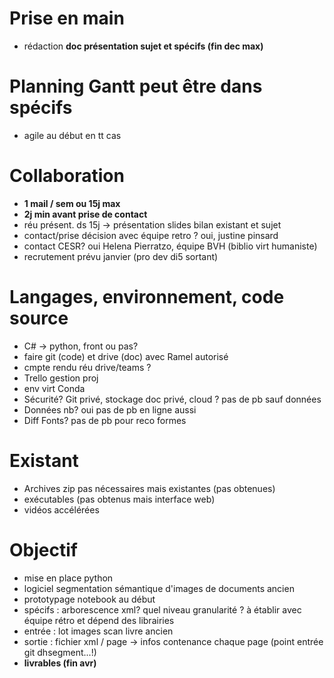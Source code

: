 # Prise en main
- rédaction **doc présentation sujet et spécifs (fin dec max)**

# Planning Gantt peut être dans spécifs
- agile au début en tt cas

# Collaboration
- **1 mail / sem ou 15j max**
- **2j min avant prise de contact**
- réu présent. ds 15j -> présentation slides bilan existant et sujet
- contact/prise décision avec équipe retro ? oui, justine pinsard
- contact CESR? oui Helena Pierratzo, équipe BVH (biblio virt humaniste)
- recrutement prévu janvier (pro dev di5 sortant)

# Langages, environnement, code source
- C# -> python, front ou pas?
- faire git (code) et drive (doc) avec Ramel autorisé
- cmpte rendu réu drive/teams ?
- Trello gestion proj
- env virt Conda
- Sécurité? Git privé, stockage doc privé, cloud ? pas de pb sauf données
- Données nb? oui pas de pb en ligne aussi
- Diff Fonts? pas de pb pour reco formes

# Existant
- Archives zip pas nécessaires mais existantes (pas obtenues)
- exécutables (pas obtenus mais interface web)
- vidéos accélérées

# Objectif
- mise en place python
- logiciel segmentation sémantique d'images de documents ancien
- prototypage notebook au début
- spécifs : arborescence  xml? quel niveau granularité ? à établir avec équipe rétro et dépend des librairies
- entrée : lot images scan livre ancien
- sortie : fichier xml / page -> infos contenance chaque page (point entrée git dhsegment...!)
- **livrables (fin avr)**

